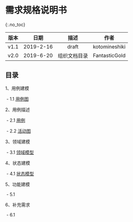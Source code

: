 # 需求规格说明书

{:.no_toc}

| 版本 |   日期    |     描述     |     作者      |
| :--: | :-------: | :----------: | :-----------: |
| v1.1 | 2019-2-16 |    draft     | kotomineshiki |
| v2.0 | 2019-6-20 | 组织文档目录 | FantasticGold |

## 目录

1、用例建模

​	- 1.1 [用例图](https://swsad.github.io/Dashboard/documents/usercase_diagram/usercase_diagram)

2、用例描述

​	- 2.1 [用例](https://swsad.github.io/Dashboard/documents/usercase_diagram/usercase)

​	- 2.2 [活动图](https://swsad.github.io/Dashboard/documents/usercase_diagram/activity_diagram)

3、领域建模

​	- 3.1 [领域模型](https://swsad.github.io/Dashboard/6-requirement-specification/3.1-domain-models)

4、状态建模

​	- 4.1 [状态模型](https://swsad.github.io/Dashboard/6-requirement-specification/4.1-state-models)

5、功能建模

​	- 5.1

6、补充需求

​	- 6.1